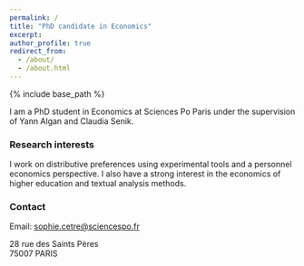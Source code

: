 ```yaml
---
permalink: /
title: "PhD candidate in Economics" 
excerpt: 
author_profile: true
redirect_from: 
  - /about/
  - /about.html
---
```


{% include base_path %}

I am a PhD student in Economics at Sciences Po Paris under the supervision of Yann Algan and Claudia Senik. 

### Research interests
I work on distributive preferences using experimental tools and a personnel economics perspective. I also have a strong interest in the economics of higher education and textual analysis methods.

### Contact
Email: sophie.cetre@sciencespo.fr

28 rue des Saints Pères   
75007 PARIS

